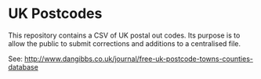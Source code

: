UK Postcodes
============
This repository contains a CSV of UK postal out codes. Its purpose is to allow
the public to submit corrections and additions to a centralised file.

See: http://www.dangibbs.co.uk/journal/free-uk-postcode-towns-counties-database

